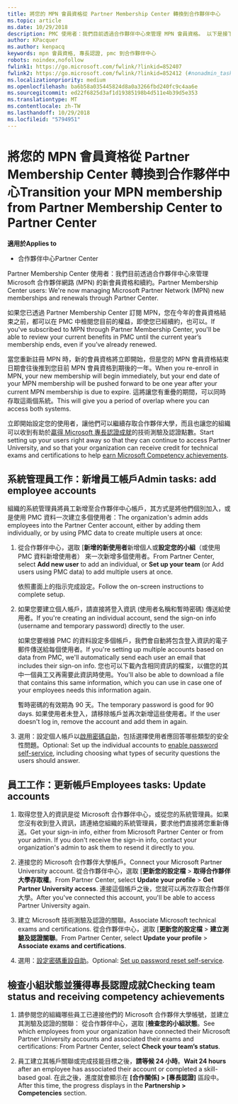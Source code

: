 ```yaml
---
title: 將您的 MPN 會員資格從 Partner Membership Center 轉換到合作夥伴中心
ms.topic: article
ms.date: 10/29/2018
description: PMC 使用者：我們目前透過合作夥伴中心來管理 MPN 會員資格。 以下是接下來要做的動作。
author: KPacquer
ms.author: kenpacq
keywords: mpn 會員資格, 專長認證, pmc 到合作夥伴中心
robots: noindex,nofollow
fwlink1: https://go.microsoft.com/fwlink/?linkid=852407
fwlink2: https://go.microsoft.com/fwlink/?linkid=852412 (#nonadmin_tasks)
ms.localizationpriority: medium
ms.openlocfilehash: ba6b58a035445824d8a0a3266fbd240fc9c4aa6e
ms.sourcegitcommit: ed22f6825d3af1d19385198b4d511e4b39d5e353
ms.translationtype: MT
ms.contentlocale: zh-TW
ms.lasthandoff: 10/29/2018
ms.locfileid: "5794951"
---
```

# <a name="transition-your-mpn-membership-from-partner-membership-center-to-partner-center"></a><span data-ttu-id="23a41-105">將您的 MPN 會員資格從 Partner Membership Center 轉換到合作夥伴中心</span><span class="sxs-lookup"><span data-stu-id="23a41-105">Transition your MPN membership from Partner Membership Center to Partner Center</span></span>

**<span data-ttu-id="23a41-106">適用於</span><span class="sxs-lookup"><span data-stu-id="23a41-106">Applies to</span></span>**
-  <span data-ttu-id="23a41-107">合作夥伴中心</span><span class="sxs-lookup"><span data-stu-id="23a41-107">Partner Center</span></span>

<span data-ttu-id="23a41-108">Partner Membership Center 使用者：我們目前透過合作夥伴中心來管理 Microsoft 合作夥伴網路 (MPN) 的新會員資格和續約。</span><span class="sxs-lookup"><span data-stu-id="23a41-108">Partner Membership Center users: We're now managing Microsoft Partner Network (MPN) new memberships and renewals through Partner Center.</span></span>  

<span data-ttu-id="23a41-109">如果您已透過 Partner Membership Center 訂閱 MPN，您在今年的會員資格結束之前，都可以在 PMC 中檢閱您目前的權益，即使您已經續約，也可以。</span><span class="sxs-lookup"><span data-stu-id="23a41-109">If you've subscribed to MPN through Partner Membership Center, you'll be able to review your current benefits in PMC until the current year’s membership ends, even if you’ve already renewed.</span></span> 

<span data-ttu-id="23a41-110">當您重新註冊 MPN 時，新的會員資格將立即開始，但是您的 MPN 會員資格結束日期會往後推到您目前 MPN 會員資格到期後的一年。</span><span class="sxs-lookup"><span data-stu-id="23a41-110">When you re-enroll in MPN, your new membership will begin immediately, but your end date of your MPN membership will be pushed forward to be one year after your current MPN membership is due to expire.</span></span> <span data-ttu-id="23a41-111">這將讓您有重疊的期間，可以同時存取這兩個系統。</span><span class="sxs-lookup"><span data-stu-id="23a41-111">This will give you a period of overlap where you can access both systems.</span></span>

<span data-ttu-id="23a41-112">立即開始設定您的使用者，讓他們可以繼續存取合作夥伴大學，而且也讓您的組織可以收到有助於[贏得 Microsoft 專長認證成就](competencies.md)的技術測驗及認證點數。</span><span class="sxs-lookup"><span data-stu-id="23a41-112">Start setting up your users right away so that they can continue to access Partner University, and so that your organization can receive credit for technical exams and certifications to help [earn Microsoft Competency achievements](competencies.md).</span></span> 

## <a name="admin-tasks-add-employee-accounts"></a><span data-ttu-id="23a41-113">系統管理員工作：新增員工帳戶</span><span class="sxs-lookup"><span data-stu-id="23a41-113">Admin tasks: add employee accounts</span></span>

<span data-ttu-id="23a41-114">組織的系統管理員將員工新增至合作夥伴中心帳戶，其方式是將他們個別加入，或是使用 PMC 資料一次建立多個使用者：</span><span class="sxs-lookup"><span data-stu-id="23a41-114">The organization's admin adds employees into the Partner Center account, either by adding them individually, or by using PMC data to create multiple users at once:</span></span>

1.  <span data-ttu-id="23a41-115">從合作夥伴中心，選取 [**新增的新使用者**新增個人或**設定您的小組**（或使用 PMC 資料新增使用者） 來一次新增多個使用者。</span><span class="sxs-lookup"><span data-stu-id="23a41-115">From Partner Center, select **Add new user** to add an individual, or **Set up your team** (or Add users using PMC data) to add multiple users at once.</span></span>
    
    <span data-ttu-id="23a41-116">依照畫面上的指示完成設定。</span><span class="sxs-lookup"><span data-stu-id="23a41-116">Follow the on-screen instructions to complete setup.</span></span>

2.  <span data-ttu-id="23a41-117">如果您要建立個人帳戶，請直接將登入資訊 (使用者名稱和暫時密碼) 傳送給使用者。</span><span class="sxs-lookup"><span data-stu-id="23a41-117">If you're creating an individual account, send the sign-on info (username and temporary password) directly to the user.</span></span>

    <span data-ttu-id="23a41-118">如果您要根據 PMC 的資料設定多個帳戶，我們會自動將包含登入資訊的電子郵件傳送給每個使用者。</span><span class="sxs-lookup"><span data-stu-id="23a41-118">If you're setting up multiple accounts based on data from PMC, we'll automatically send each user an email that includes their sign-on info.</span></span> <span data-ttu-id="23a41-119">您也可以下載內含相同資訊的檔案，以備您的其中一個員工又再需要此資訊時使用。</span><span class="sxs-lookup"><span data-stu-id="23a41-119">You'll also be able to download a file that contains this same information, which you can use in case one of your employees needs this information again.</span></span>

    <span data-ttu-id="23a41-120">暫時密碼的有效期為 90 天。</span><span class="sxs-lookup"><span data-stu-id="23a41-120">The temporary password is good for 90 days.</span></span> <span data-ttu-id="23a41-121">如果使用者未登入，請移除帳戶並再次新增這些使用者。</span><span class="sxs-lookup"><span data-stu-id="23a41-121">If the user doesn't log in, remove the account and add them in again.</span></span>

3.  <span data-ttu-id="23a41-122">選用：設定個人帳戶以[啟用密碼自助](https://docs.microsoft.com/azure/active-directory/active-directory-passwords-getting-started)，包括選擇使用者應回答哪些類型的安全性問題。</span><span class="sxs-lookup"><span data-stu-id="23a41-122">Optional: Set up the individual accounts to [enable password self-service](https://docs.microsoft.com/azure/active-directory/active-directory-passwords-getting-started), including choosing what types of security questions the users should answer.</span></span> 

## <a href="" id="nonadmin_tasks"></a><span data-ttu-id="23a41-123">員工工作：更新帳戶</span><span class="sxs-lookup"><span data-stu-id="23a41-123">Employees tasks: Update accounts</span></span>

1.  <span data-ttu-id="23a41-124">取得您登入的資訊是從 Microsoft 合作夥伴中心，或從您的系統管理員。如果您沒有收到登入資訊，請連絡您組織的系統管理員，要求他們直接將您重新傳送。</span><span class="sxs-lookup"><span data-stu-id="23a41-124">Get your sign-in info, either from Microsoft Partner Center or from your admin. If you don't receive the sign-in info, contact your organization's admin to ask them to resend it directly to you.</span></span> 

2.  <span data-ttu-id="23a41-125">連接您的 Microsoft 合作夥伴大學帳戶。</span><span class="sxs-lookup"><span data-stu-id="23a41-125">Connect your Microsoft Partner University account.</span></span> <span data-ttu-id="23a41-126">從合作夥伴中心，選取 [**更新您的設定檔** > **取得合作夥伴大學存取權**。</span><span class="sxs-lookup"><span data-stu-id="23a41-126">From Partner Center, select **Update your profile** > **Get Partner University access**.</span></span>  <span data-ttu-id="23a41-127">連接這個帳戶之後，您就可以再次存取合作夥伴大學。</span><span class="sxs-lookup"><span data-stu-id="23a41-127">After you've connected this account, you'll be able to access Partner University again.</span></span>

3.  <span data-ttu-id="23a41-128">建立 Microsoft 技術測驗及認證的關聯。</span><span class="sxs-lookup"><span data-stu-id="23a41-128">Associate Microsoft technical exams and certifications.</span></span> <span data-ttu-id="23a41-129">從合作夥伴中心，選取 [**更新您的設定檔** > **建立測驗及認證關聯**。</span><span class="sxs-lookup"><span data-stu-id="23a41-129">From Partner Center, select **Update your profile** > **Associate exams and certifications**.</span></span> 

4.  <span data-ttu-id="23a41-130">選用：[設定密碼重設自助](https://docs.microsoft.com/en-us/azure/active-directory/active-directory-passwords-update-your-own-password)。</span><span class="sxs-lookup"><span data-stu-id="23a41-130">Optional: [Set up password reset self-service](https://docs.microsoft.com/en-us/azure/active-directory/active-directory-passwords-update-your-own-password).</span></span>

## <a name="checking-team-status-and-receiving-competency-achievements"></a><span data-ttu-id="23a41-131">檢查小組狀態並獲得專長認證成就</span><span class="sxs-lookup"><span data-stu-id="23a41-131">Checking team status and receiving competency achievements</span></span>

1.  <span data-ttu-id="23a41-132">請參閱您的組織哪些員工已連接他們的 Microsoft 合作夥伴大學帳號，並建立其測驗及認證的關聯： 從合作夥伴中心，選取 [**檢查您的小組狀態**。</span><span class="sxs-lookup"><span data-stu-id="23a41-132">See which employees from your organization have connected their Microsoft Partner University accounts and associated their exams and certifications: From Partner Center, select **Check your team’s status**.</span></span>

2.  <span data-ttu-id="23a41-133">員工建立其帳戶關聯或完成技能目標之後，**請等候 24 小時**。</span><span class="sxs-lookup"><span data-stu-id="23a41-133">**Wait 24 hours** after an employee has associated their account or completed a skill-based goal.</span></span> <span data-ttu-id="23a41-134">在此之後，進度就會顯示在 **\[合作關係\] > \[專長認證\]** 區段中。</span><span class="sxs-lookup"><span data-stu-id="23a41-134">After this time, the progress displays in the  **Partnership > Competencies** section.</span></span>

